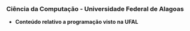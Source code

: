 ### Ciência da Computação - Universidade Federal de Alagoas
   -  **Conteúdo relativo a programação visto na UFAL**
 

